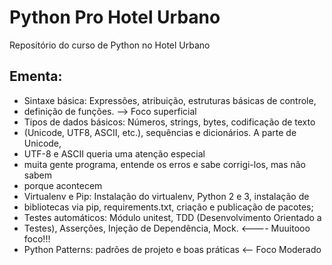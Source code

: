 # Python Pro Hotel Urbano

Repositório do curso de Python no Hotel Urbano

## Ementa:

* Sintaxe básica: Expressões, atribuição, estruturas básicas de controle,
* definição de funções. --> Foco superficial
* Tipos de dados básicos: Números, strings, bytes, codificação de texto
* (Unicode, UTF8, ASCII, etc.), sequências e dicionários. A parte de Unicode,
* UTF-8 e ASCII queria uma atenção especial
* muita gente programa, entende os erros e sabe corrigi-los, mas não sabem
* porque acontecem
* Virtualenv e Pip: Instalação do virtualenv, Python 2 e 3, instalação de
* bibliotecas via pip, requirements.txt, criação e publicação de pacotes;
* Testes automáticos: Módulo unitest, TDD (Desenvolvimento Orientado a
* Testes), Asserções, Injeção de Dependência, Mock. <---- Muuitooo foco!!!
* Python Patterns: padrões de projeto e boas práticas <-- Foco Moderado
